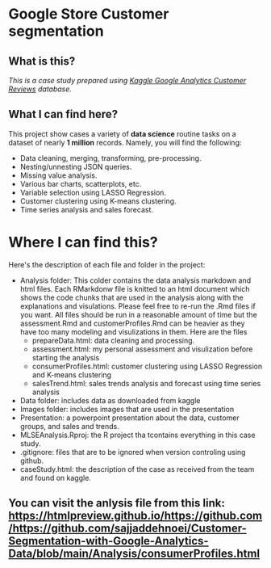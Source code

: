 # Google Store Customer segmentation

## What is this?
  *This is a case study prepared using [Kaggle Google Analytics Customer Reviews](https://www.kaggle.com/competitions/ga-customer-revenue-prediction/data) database.*
## What I can find here?
  This project show cases a variety of **data science** routine tasks on a dataset of nearly **1 million** records. Namely, you will find the following:
   * Data cleaning, merging, transforming, pre-processing.
   * Nesting/unnesting JSON queries.
   * Missing value analysis.
   * Various bar charts, scatterplots, etc.
   * Variable selection using LASSO Regression.
   * Customer clustering using K-means clustering.
   * Time series analysis and sales forecast.
    
# Where I can find this?
Here's the description of each file and folder in the project:

* Analysis folder: This colder contains the data analysis markdown and html files. Each RMarkdonw file is knitted to an html document which shows the code chunks that are used in the analysis along with the explanations and visulations. Please feel free to re-run the .Rmd files if you want. All files should be run in a reasonable amount of time but the assessment.Rmd and customerProfiles.Rmd can be heavier as they have too many modeling and visulizations in them. Here are the files
  + prepareData.html: data cleaning and processing.
  + assessment.html: my personal assessment and visulization before starting the analysis
  + consumerProfiles.html: customer clustering using LASSO Regression and K-means clustering
  + salesTrend.html: sales trends analysis and forecast using time series analysis
* Data folder: includes data as downloaded from kaggle
* Images folder: includes images that are used in the presentation
* Presentation: a powerpoint presentation about the data, customer groups, and sales and trends.
* MLSEAnalysis.Rproj: the R project tha tcontains everything in this case study.
* .gitignore: files that are to be ignored when version controling using github.
* caseStudy.html: the description of the case as received from the team and found on kaggle.

## You can visit the anlysis file from this link: https://htmlpreview.github.io/https://github.com/https://github.com/sajjaddehnoei/Customer-Segmentation-with-Google-Analytics-Data/blob/main/Analysis/consumerProfiles.html
